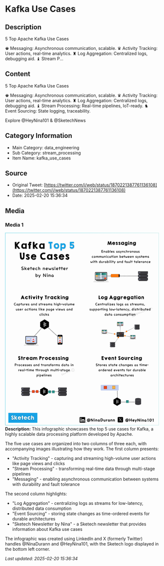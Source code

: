 # Kafka Use Cases

## Description
5 Top Apache Kafka Use Cases 

♚ Messaging: Asynchronous communication, scalable.
♛ Activity Tracking: User actions, real-time analytics.
♜ Log Aggregation: Centralized logs, debugging aid.
♝ Stream P...

## Content
5 Top Apache Kafka Use Cases 

♚ Messaging: Asynchronous communication, scalable.
♛ Activity Tracking: User actions, real-time analytics.
♜ Log Aggregation: Centralized logs, debugging aid.
♝ Stream Processing: Real-time pipelines, IoT-ready.
♞ Event Sourcing: State logging, traceability.

Explore 
@HeyNina101
 & @SketechNews

## Category Information

- Main Category: data_engineering
- Sub Category: stream_processing
- Item Name: kafka_use_cases

## Source

- Original Tweet: [https://twitter.com/i/web/status/1870221387761136108](https://twitter.com/i/web/status/1870221387761136108)
- Date: 2025-02-20 15:36:34

## Media

### Media 1
![media_0](./media_0.jpg)
**Description:** This infographic showcases the top 5 use cases for Kafka, a highly scalable data processing platform developed by Apache.

The five use cases are organized into two columns of three each, with accompanying images illustrating how they work. The first column presents:

* "Activity Tracking" - capturing and streaming high-volume user actions like page views and clicks
* "Stream Processing" - transforming real-time data through multi-stage pipelines
* "Messaging" - enabling asynchronous communication between systems with durability and fault tolerance

The second column highlights:

* "Log Aggregation" - centralizing logs as streams for low-latency, distributed data consumption
* "Event Sourcing" - storing state changes as time-ordered events for durable architectures
* "Sketech Newsletter by Nina" - a Sketech newsletter that provides information about Kafka use cases

The infographic was created using LinkedIn and X (formerly Twitter) handles @NinaDurann and @HeyNina101, with the Sketech logo displayed in the bottom left corner.


*Last updated: 2025-02-20 15:36:34*